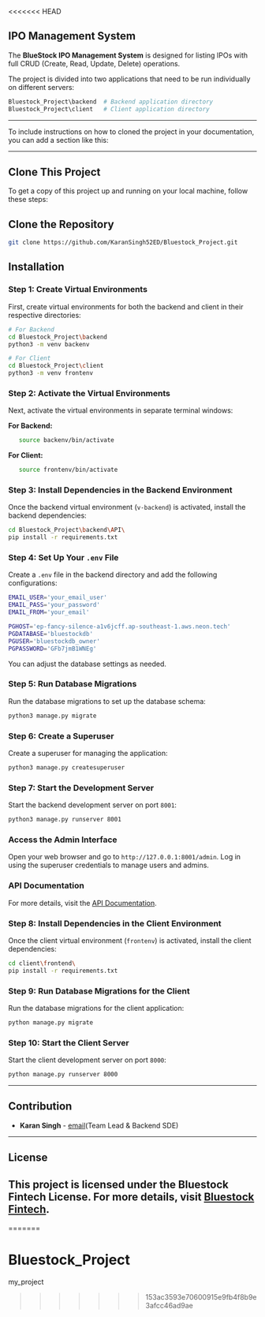 <<<<<<< HEAD
## IPO Management System

The **BlueStock IPO Management System** is designed for listing IPOs with full CRUD (Create, Read, Update, Delete) operations.

The project is divided into two applications that need to be run individually on different servers:

```bash
Bluestock_Project\backend  # Backend application directory
Bluestock_Project\client   # Client application directory
```

---

To include instructions on how to cloned  the project in your documentation, you can add a section like this:

---

## Clone This Project

To get a copy of this project up and running on your local machine, follow these steps:

## Clone the Repository

```bash
git clone https://github.com/KaranSingh52ED/Bluestock_Project.git
```
## Installation

### Step 1: Create Virtual Environments

First, create virtual environments for both the backend and client in their respective directories:

```bash
# For Backend
cd Bluestock_Project\backend
python3 -m venv backenv

# For Client
cd Bluestock_Project\client
python3 -m venv frontenv
```

### Step 2: Activate the Virtual Environments

Next, activate the virtual environments in separate terminal windows:

**For Backend:**

```bash
   source backenv/bin/activate 
```

**For Client:**

```bash
   source frontenv/bin/activate 
```

### Step 3: Install Dependencies in the Backend Environment

Once the backend virtual environment (`v-backend`) is activated, install the backend dependencies:

```bash
cd Bluestock_Project\backend\API\
pip install -r requirements.txt
```

### Step 4: Set Up Your `.env` File

Create a `.env` file in the backend directory and add the following configurations:

```bash
EMAIL_USER='your_email_user'
EMAIL_PASS='your_password'
EMAIL_FROM='your_email'

PGHOST='ep-fancy-silence-a1v6jcff.ap-southeast-1.aws.neon.tech'
PGDATABASE='bluestockdb'
PGUSER='bluestockdb_owner'
PGPASSWORD='GFb7jmB1WNEg'
```

You can adjust the database settings as needed.

### Step 5: Run Database Migrations

Run the database migrations to set up the database schema:

```bash
python3 manage.py migrate
```

### Step 6: Create a Superuser

Create a superuser for managing the application:

```bash
python3 manage.py createsuperuser
```

### Step 7: Start the Development Server

Start the backend development server on port `8001`:

```bash
python3 manage.py runserver 8001
```

### Access the Admin Interface

Open your web browser and go to `http://127.0.0.1:8001/admin`. Log in using the superuser credentials to manage users and admins.

### API Documentation

For more details, visit the [API Documentation](https://github.com/bitz-1/bluestock-ipo-rest-api).

### Step 8: Install Dependencies in the Client Environment

Once the client virtual environment (`frontenv`) is activated, install the client dependencies:

```bash
cd client\frontend\
pip install -r requirements.txt
```

### Step 9: Run Database Migrations for the Client

Run the database migrations for the client application:

```bash
python manage.py migrate
```

### Step 10: Start the Client Server

Start the client development server on port `8000`:

```bash
python manage.py runserver 8000
```

---
## Contribution
- **Karan Singh** - [email](mailto:karansingh999703@gmail.com)(Team Lead & Backend SDE)
---

## License
This project is licensed under the Bluestock Fintech License. For more details, visit [Bluestock Fintech](https://bluestock.in/).
---


=======
# Bluestock_Project
my_project
>>>>>>> 153ac3593e70600915e9fb4f8b9e3afcc46ad9ae
